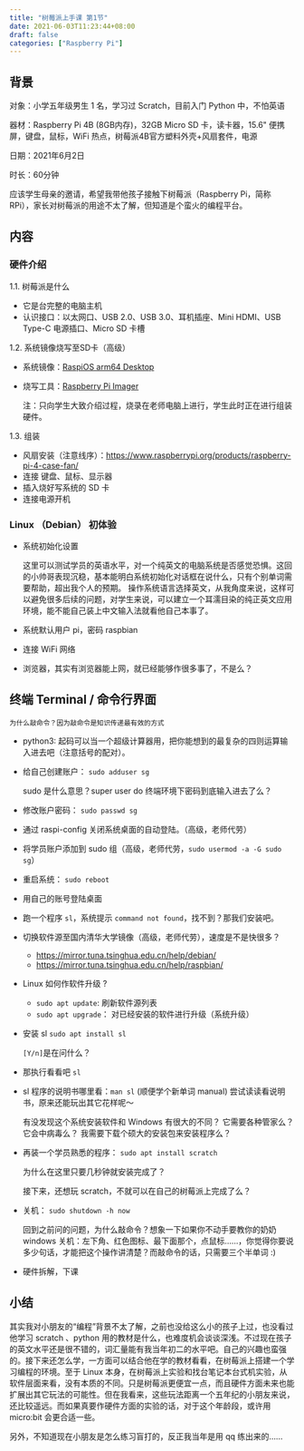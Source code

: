 ```yaml
---
title: "树莓派上手课 第1节"
date: 2021-06-03T11:23:44+08:00
draft: false
categories: ["Raspberry Pi"]
---
```


## 背景

对象：小学五年级男生 1 名，学习过 Scratch，目前入门 Python 中，不怕英语

器材：Raspberry Pi 4B (8GB内存)，32GB Micro SD 卡，读卡器，15.6" 便携屏，键盘，鼠标，WiFi 热点，树莓派4B官方塑料外壳+风扇套件，电源

日期：2021年6月2日

时长：60分钟

应该学生母亲的邀请，希望我带他孩子接触下树莓派（Raspberry Pi，简称 RPi），家长对树莓派的用途不太了解，但知道是个蛮火的编程平台。

## 内容

### 硬件介绍

1.1. 树莓派是什么

* 它是台完整的电脑主机
* 认识接口：以太网口、USB 2.0、USB 3.0、耳机插座、Mini HDMI、USB Type-C 电源插口、Micro SD 卡槽

1.2. 系统镜像烧写至SD卡（高级）

* 系统镜像：[RaspiOS arm64 Desktop](https://downloads.raspberrypi.org/raspios_arm64/images/raspios_arm64-2021-05-28/2021-05-07-raspios-buster-arm64.zip)
* 烧写工具：[Raspberry Pi Imager](https://www.raspberrypi.org/software/)

  注：只向学生大致介绍过程，烧录在老师电脑上进行，学生此时正在进行组装硬件。

1.3. 组装

* 风扇安装（注意线序）：https://www.raspberrypi.org/products/raspberry-pi-4-case-fan/
* 连接 键盘、鼠标、显示器
* 插入烧好写系统的 SD 卡
* 连接电源开机

### Linux （Debian） 初体验

* 系统初始化设置

  这里可以测试学员的英语水平，对一个纯英文的电脑系统是否感觉恐惧。这回的小帅哥表现沉稳，基本能明白系统初始化对话框在说什么，只有个别单词需要帮助，超出我个人的预期。
  操作系统语言选择英文，从我角度来说，这样可以避免很多后续的问题，对学生来说，可以建立一个耳濡目染的纯正英文应用环境，能不能自己装上中文输入法就看他自己本事了。

* 系统默认用户 pi，密码 raspbian

* 连接 WiFi 网络

* 浏览器，其实有浏览器能上网，就已经能够作很多事了，不是么？

## 终端 Terminal / 命令行界面

    为什么敲命令？因为敲命令是知识传递最有效的方式

* python3: 起码可以当一个超级计算器用，把你能想到的最复杂的四则运算输入进去吧（注意括号的配对）。

* 给自己创建账户： `sudo adduser sg`

  sudo 是什么意思？super user do
  终端环境下密码到底输入进去了么？

* 修改账户密码： `sudo passwd sg`

* 通过 raspi-config 关闭系统桌面的自动登陆。（高级，老师代劳）

* 将学员账户添加到 sudo 组（高级，老师代劳，`sudo usermod -a -G sudo sg`）

* 重启系统： `sudo reboot`

* 用自己的账号登陆桌面

* 跑一个程序 `sl`，系统提示 `command not found`，找不到？那我们安装吧。

* 切换软件源至国内清华大学镜像（高级，老师代劳），速度是不是快很多？

  * https://mirror.tuna.tsinghua.edu.cn/help/debian/
  * https://mirror.tuna.tsinghua.edu.cn/help/raspbian/

* Linux 如何作软件升级 ?

  * `sudo apt update`: 刷新软件源列表
  * `sudo apt upgrade`： 对已经安装的软件进行升级（系统升级）

* 安装 sl `sudo apt install sl`

  `[Y/n]`是在问什么？

* 那执行看看吧 `sl`

* sl 程序的说明书哪里看：`man sl` (顺便学个新单词 manual) 尝试读读看说明书，原来还能玩出其它花样呢～

  有没发现这个系统安装软件和 Windows 有很大的不同？
  它需要各种管家么？
  它会中病毒么？
  我需要下载个硕大的安装包来安装程序么？

* 再装一个学员熟悉的程序： `sudo apt install scratch`

  为什么在这里只要几秒钟就安装完成了？

  接下来，还想玩 scratch，不就可以在自己的树莓派上完成了么？

* 关机： `sudo shutdown -h now`

  回到之前问的问题，为什么敲命令？想象一下如果你不动手要教你的奶奶 windows 关机：左下角、红色图标、最下面那个，点鼠标……，你觉得你要说多少句话，才能把这个操作讲清楚？而敲命令的话，只需要三个半单词 :)

* 硬件拆解，下课

## 小结

其实我对小朋友的“编程”背景不太了解，之前也没给这么小的孩子上过，也没看过他学习 scratch 、python 用的教材是什么，也难度机会谈谈深浅。不过现在孩子的英文水平还是很不错的，词汇量能有我当年初二的水平吧。自己的兴趣也蛮强的。接下来还怎么学，一方面可以结合他在学的教材看看，在树莓派上搭建一个学习编程的环境。至于 Linux 本身，在树莓派上实验和找台笔记本台式机实验，从软件层面来看，没有本质的不同。只是树莓派更便宜一点，而且硬件方面未来也能扩展出其它玩法的可能性。但在我看来，这些玩法距离一个五年纪的小朋友来说，还比较遥远。而如果真要作硬件方面的实验的话，对于这个年龄段，或许用 micro:bit 会更合适一些。

另外，不知道现在小朋友是怎么练习盲打的，反正我当年是用 qq 练出来的……
